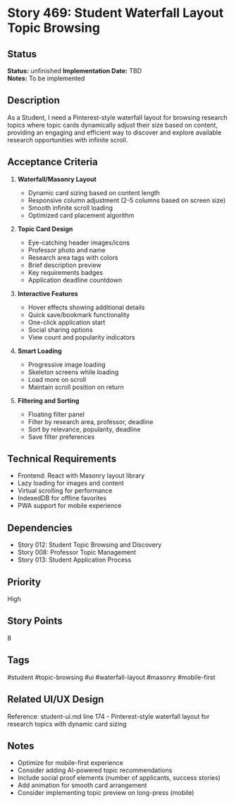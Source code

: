 # Story 469: Student Waterfall Layout Topic Browsing

## Status
**Status:** unfinished
**Implementation Date:** TBD  
**Notes:** To be implemented

## Description
As a Student, I need a Pinterest-style waterfall layout for browsing research topics where topic cards dynamically adjust their size based on content, providing an engaging and efficient way to discover and explore available research opportunities with infinite scroll.

## Acceptance Criteria
1. **Waterfall/Masonry Layout**
   - Dynamic card sizing based on content length
   - Responsive column adjustment (2-5 columns based on screen size)
   - Smooth infinite scroll loading
   - Optimized card placement algorithm

2. **Topic Card Design**
   - Eye-catching header images/icons
   - Professor photo and name
   - Research area tags with colors
   - Brief description preview
   - Key requirements badges
   - Application deadline countdown

3. **Interactive Features**
   - Hover effects showing additional details
   - Quick save/bookmark functionality
   - One-click application start
   - Social sharing options
   - View count and popularity indicators

4. **Smart Loading**
   - Progressive image loading
   - Skeleton screens while loading
   - Load more on scroll
   - Maintain scroll position on return

5. **Filtering and Sorting**
   - Floating filter panel
   - Filter by research area, professor, deadline
   - Sort by relevance, popularity, deadline
   - Save filter preferences

## Technical Requirements
- Frontend: React with Masonry layout library
- Lazy loading for images and content
- Virtual scrolling for performance
- IndexedDB for offline favorites
- PWA support for mobile experience

## Dependencies
- Story 012: Student Topic Browsing and Discovery
- Story 008: Professor Topic Management
- Story 013: Student Application Process

## Priority
High

## Story Points
8

## Tags
#student #topic-browsing #ui #waterfall-layout #masonry #mobile-first

## Related UI/UX Design
Reference: student-ui.md line 174 - Pinterest-style waterfall layout for research topics with dynamic card sizing

## Notes
- Optimize for mobile-first experience
- Consider adding AI-powered topic recommendations
- Include social proof elements (number of applicants, success stories)
- Add animation for smooth card arrangement
- Consider implementing topic preview on long-press (mobile)
